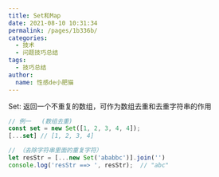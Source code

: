 ```yaml
---
title: Set和Map
date: 2021-08-10 10:31:34
permalink: /pages/1b336b/
categories:
  - 技术
  - 问题技巧总结
tags:
  - 技巧总结
author:
  name: 性感de小肥猫
---
```


Set:  返回一个不重复的数组，可作为数组去重和去重字符串的作用		
```js
// 例一   (数组去重)
const set = new Set([1, 2, 3, 4, 4]);
[...set] // [1, 2, 3, 4]

// （去除字符串里面的重复字符）
let resStr = [...new Set('ababbc')].join('')
console.log('resStr ==> ', resStr);  // "abc"
```
